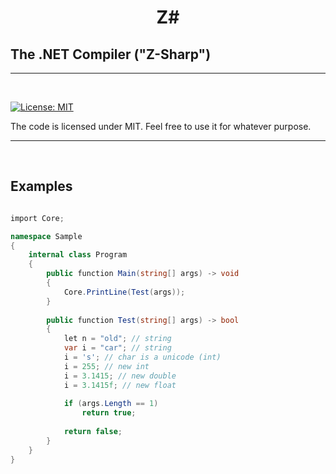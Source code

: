 
<h1 align="center">
   Z#
  <br>
  
  ##  The .NET Compiler ("Z-Sharp")
  
</h1>

<hr>


<br>

[![License: MIT](https://img.shields.io/badge/License-MIT-yellow.svg)](https://github.com/Zeckoxe/Z-Sharp/blob/master/LICENSE)

The code is licensed under MIT. Feel free to use it for whatever purpose.

<hr>
<br>


## Examples

```csharp

import Core;

namespace Sample
{
    internal class Program
    {
        public function Main(string[] args) -> void 
        {
            Core.PrintLine(Test(args));              
        }
        
        public function Test(string[] args) -> bool 
        {
            let n = "old"; // string
            var i = "car"; // string            
            i = 's'; // char is a unicode (int)         
            i = 255; // new int
            i = 3.1415; // new double
            i = 3.1415f; // new float
            
            if (args.Length == 1)
                return true;
             
            return false;
        }
    }
}
```
